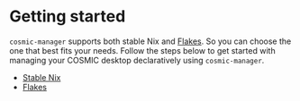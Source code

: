 # Getting started

`cosmic-manager` supports both stable Nix and [Flakes](https://wiki.nixos.org/wiki/Flakes). So you
can choose the one that best fits your needs. Follow the steps below to get started with managing
your COSMIC desktop declaratively using `cosmic-manager`.

- [Stable Nix](stable-nix.md)
- [Flakes](flakes.md)
